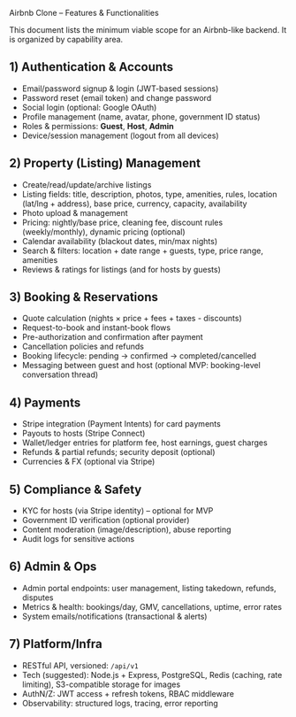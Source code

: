 Airbnb Clone – Features & Functionalities

This document lists the minimum viable scope for an Airbnb-like backend. It is organized by capability area.

## 1) Authentication & Accounts
- Email/password signup & login (JWT-based sessions)
- Password reset (email token) and change password
- Social login (optional: Google OAuth)
- Profile management (name, avatar, phone, government ID status)
- Roles & permissions: **Guest**, **Host**, **Admin**
- Device/session management (logout from all devices)

## 2) Property (Listing) Management
- Create/read/update/archive listings
- Listing fields: title, description, photos, type, amenities, rules, location (lat/lng + address), base price, currency, capacity, availability
- Photo upload & management
- Pricing: nightly/base price, cleaning fee, discount rules (weekly/monthly), dynamic pricing (optional)
- Calendar availability (blackout dates, min/max nights)
- Search & filters: location + date range + guests, type, price range, amenities
- Reviews & ratings for listings (and for hosts by guests)

## 3) Booking & Reservations
- Quote calculation (nights × price + fees + taxes - discounts)
- Request-to-book and instant-book flows
- Pre-authorization and confirmation after payment
- Cancellation policies and refunds
- Booking lifecycle: pending → confirmed → completed/cancelled
- Messaging between guest and host (optional MVP: booking-level conversation thread)

## 4) Payments
- Stripe integration (Payment Intents) for card payments
- Payouts to hosts (Stripe Connect)
- Wallet/ledger entries for platform fee, host earnings, guest charges
- Refunds & partial refunds; security deposit (optional)
- Currencies & FX (optional via Stripe)

## 5) Compliance & Safety
- KYC for hosts (via Stripe identity) – optional for MVP
- Government ID verification (optional provider)
- Content moderation (image/description), abuse reporting
- Audit logs for sensitive actions

## 6) Admin & Ops
- Admin portal endpoints: user management, listing takedown, refunds, disputes
- Metrics & health: bookings/day, GMV, cancellations, uptime, error rates
- System emails/notifications (transactional & alerts)

## 7) Platform/Infra
- RESTful API, versioned: `/api/v1`
- Tech (suggested): Node.js + Express, PostgreSQL, Redis (caching, rate limiting), S3-compatible storage for images
- AuthN/Z: JWT access + refresh tokens, RBAC middleware
- Observability: structured logs, tracing, error reporting

